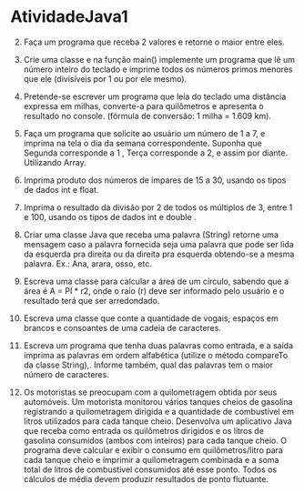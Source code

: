 # AtividadeJava1
2. Faça um programa que receba 2 valores e retorne o maior entre eles.

3. Crie uma classe e na função main() implemente um programa que lê um número inteiro do teclado e imprime todos os números primos menores que ele (divisíveis por 1 ou por ele mesmo).

4. Pretende-se escrever um programa que leia do teclado uma distância expressa em milhas, converte-a para quilômetros e apresenta o resultado no console. (fórmula de conversão: 1 milha = 1.609 km).

5. Faça um programa que solicite ao usuário um número de 1 a 7, e imprima na tela o dia da semana correspondente. Suponha que Segunda corresponde a 1 , Terça corresponde a 2, e assim por diante. Utilizando Array.

6. Imprima produto dos números de ímpares de 15 a 30, usando os tipos de dados int e float.

7. Imprima o resultado da divisão por 2 de todos os múltiplos de 3, entre 1 e 100, usando os tipos de dados int e double .

8. Criar uma classe Java que receba uma palavra (String) retorne uma mensagem caso a
   palavra fornecida seja uma palavra que pode ser lida da esquerda pra direita ou da direita pra esquerda obtendo-se a mesma palavra. Ex.: Ana, arara, osso, etc.

9. Escreva uma classe para calcular a área de um círculo, sabendo que a área é A = PI * r2, onde o raio (r) deve ser informado pelo usuário e o resultado terá que ser arredondado.

10. Escreva uma classe que conte a quantidade de vogais, espaços em brancos e consoantes de uma cadeia de caracteres.

11. Escreva um programa que tenha duas palavras como entrada, e a saída imprima as palavras em ordem alfabética (utilize o método compareTo da classe String),. Informe também, qual das palavras tem o maior número de caracteres.

12. Os motoristas se preocupam com a quilometragem obtida por seus automóveis. Um
    motorista monitorou vários tanques cheios de gasolina registrando a quilometragem dirigida e a quantidade de combustível em litros utilizados para cada tanque cheio. Desenvolva um aplicativo Java que receba como entrada os quilômetros dirigidos e os litros de gasolina consumidos (ambos com inteiros) para cada tanque cheio. O programa deve calcular e exibir o consumo em quilômetros/litro para cada tanque cheio e imprimir a quilometragem combinada e a soma total de litros de combustível consumidos até esse ponto. Todos os cálculos de média devem produzir resultados de ponto flutuante.
